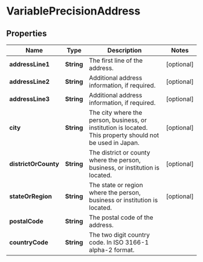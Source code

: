 
# VariablePrecisionAddress

## Properties
Name | Type | Description | Notes
------------ | ------------- | ------------- | -------------
**addressLine1** | **String** | The first line of the address. |  [optional]
**addressLine2** | **String** | Additional address information, if required. |  [optional]
**addressLine3** | **String** | Additional address information, if required. |  [optional]
**city** | **String** | The city where the person, business, or institution is located. This property should not be used in Japan. |  [optional]
**districtOrCounty** | **String** | The district or county where the person, business, or institution is located. |  [optional]
**stateOrRegion** | **String** | The state or region where the person, business or institution is located. |  [optional]
**postalCode** | **String** | The postal code of the address. | 
**countryCode** | **String** | The two digit country code. In ISO 3166-1 alpha-2 format. | 



